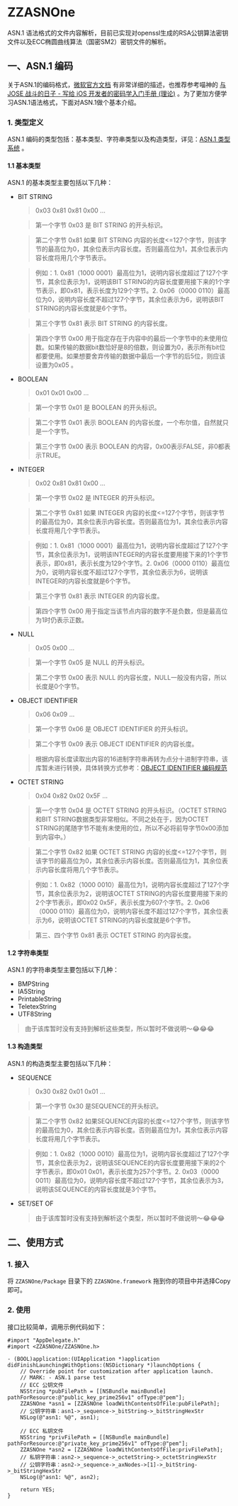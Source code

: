 # ZZASNOne
ASN.1 语法格式的文件内容解析，目前已实现对openssl生成的RSA公钥算法密钥文件以及ECC椭圆曲线算法（国密SM2）密钥文件的解析。

## 一、ASN.1 编码

关于ASN.1的编码格式，[微软官方文档](https://docs.microsoft.com/en-us/windows/win32/seccertenroll/about-der-encoding-of-asn-1-types) 有非常详细的描述，也推荐参考喵神的 [与 JOSE 战斗的日子 - 写给 iOS 开发者的密码学入门手册 (理论)](https://onevcat.com/2018/12/jose-2/) 。为了更加方便学习ASN.1语法格式，下面对ASN.1做个基本介绍。

### 1. 类型定义

ASN.1 编码的类型包括：基本类型、字符串类型以及构造类型，详见：[ASN.1 类型系统](https://docs.microsoft.com/en-us/windows/win32/seccertenroll/about-asn-1-type-system) 。

#### 1.1 基本类型

ASN.1 的基本类型主要包括以下几种：

* BIT STRING

    > 0x03 0x81 0x81 0x00 ...
    
    > 第一个字节 0x03 是 BIT STRING 的开头标识。
    
    > 第二个字节 0x81 如果 BIT STRING 内容的长度<=127个字节，则该字节的最高位为0，其余位表示内容长度。否则最高位为1，其余位表示内容长度将用几个字节表示。
    
    > 例如：1. 0x81（1000 0001）最高位为1，说明内容长度超过了127个字节，其余位表示为1，说明该BIT STRING的内容长度要用接下来的1个字节表示，即0x81，表示长度为129个字节。2. 0x06（0000 0110）最高位为0，说明内容长度不超过127个字节，其余位表示为6，说明该BIT STRING的内容长度就是6个字节。
    
    > 第三个字节 0x81 表示 BIT STRING 的内容长度。
    
    > 第四个字节 0x00 用于指定存在于内容中的最后一个字节中的未使用位数。如果传输的数据bit数恰好是8的倍数，则设置为0，表示所有bit位都要使用。如果想要舍弃传输的数据中最后一个字节的后5位，则应该设置为0x05 。

* BOOLEAN

    > 0x01 0x01 0x00 ...
    
    > 第一个字节 0x01 是 BOOLEAN 的开头标识。
    
    > 第二个字节 0x01 表示 BOOLEAN 的内容长度，一个布尔值，自然就只是一个字节。
    
    > 第三个字节 0x00 表示 BOOLEAN 的内容，0x00表示FALSE，非0都表示TRUE。

* INTEGER

    > 0x02 0x81 0x81 0x00 ...
    
    > 第一个字节 0x02 是 INTEGER 的开头标识。
    
    > 第二个字节 0x81 如果 INTEGER 内容的长度<=127个字节，则该字节的最高位为0，其余位表示内容长度。否则最高位为1，其余位表示内容长度将用几个字节表示。
    
    > 例如：1. 0x81（1000 0001）最高位为1，说明内容长度超过了127个字节，其余位表示为1，说明该INTEGER的内容长度要用接下来的1个字节表示，即0x81，表示长度为129个字节。2. 0x06（0000 0110）最高位为0，说明内容长度不超过127个字节，其余位表示为6，说明该INTEGER的内容长度就是6个字节。
    
    > 第三个字节 0x81 表示 INTEGER 的内容长度。
    
    > 第四个字节 0x00 用于指定当该节点内容的数字不是负数，但是最高位为1时仍表示正数。
     
* NULL

    > 0x05 0x00 ...
    
    > 第一个字节 0x05 是 NULL 的开头标识。
    
    > 第二个字节 0x00 表示 NULL 的内容长度，NULL一般没有内容，所以长度是0个字节。

* OBJECT IDENTIFIER

    > 0x06 0x09 ...
    
    > 第一个字节 0x06 是 OBJECT IDENTIFIER 的开头标识。
    
    > 第二个字节 0x09 表示 OBJECT IDENTIFIER 的内容长度。
    
    > 根据内容长度读取出内容的16进制字符串再转为点分十进制字符串，该库暂未进行转换，具体转换方式参考：[OBJECT IDENTIFIER 编码规范](https://docs.microsoft.com/en-us/windows/win32/seccertenroll/about-object-identifier)

* OCTET STRING

    > 0x04 0x82 0x02 0x5F ...
    
    > 第一个字节 0x04 是 OCTET STRING 的开头标识。（OCTET STRING和BIT STRING数据类型非常相似。不同之处在于，因为OCTET STRING的尾随字节不能有未使用的位，所以不必将前导字节0x00添加到内容中。）
    
    > 第二个字节 0x82 如果 OCTET STRING 内容的长度<=127个字节，则该字节的最高位为0，其余位表示内容长度。否则最高位为1，其余位表示内容长度将用几个字节表示。
    
    > 例如：1. 0x82（1000 0010）最高位为1，说明内容长度超过了127个字节，其余位表示为2，说明该OCTET STRING的内容长度要用接下来的2个字节表示，即0x02 0x5F，表示长度为607个字节。2. 0x06（0000 0110）最高位为0，说明内容长度不超过127个字节，其余位表示为6，说明该OCTET STRING的内容长度就是6个字节。
    
    > 第三、四个字节 0x81 表示 OCTET STRING 的内容长度。


#### 1.2 字符串类型

ASN.1 的字符串类型主要包括以下几种：

* BMPString
* IA5String
* PrintableString
* TeletexString
* UTF8String

> 由于该库暂时没有支持到解析这些类型，所以暂时不做说明～😂😂😂


#### 1.3 构造类型

ASN.1 的构造类型主要包括以下几种：

* SEQUENCE

    > 0x30 0x82 0x01 0x01 ...
    
    > 第一个字节 0x30 是SEQUENCE的开头标识。
    
    > 第二个字节 0x82 如果SEQUENCE内容的长度<=127个字节，则该字节的最高位为0，其余位表示内容长度。否则最高位为1，其余位表示内容长度将用几个字节表示。
    
    > 例如：1. 0x82（1000 0010）最高位为1，说明内容长度超过了127个字节，其余位表示为2，说明该SEQUENCE的内容长度要用接下来的2个字节表示，即0x01 0x01，表示长度为257个字节。2. 0x03（0000 0011）最高位为0，说明内容长度不超过127个字节，其余位表示为3，说明该SEQUENCE的内容长度就是3个字节。

* SET/SET OF

    > 由于该库暂时没有支持到解析这个类型，所以暂时不做说明～😂😂😂
    

## 二、使用方式

### 1. 接入

将 `ZZASNOne/Package` 目录下的 `ZZASNOne.framework` 拖到你的项目中并选择Copy即可。

### 2. 使用

接口比较简单，调用示例代码如下：

```objc
#import "AppDelegate.h"
#import <ZZASNOne/ZZASNOne.h>

- (BOOL)application:(UIApplication *)application didFinishLaunchingWithOptions:(NSDictionary *)launchOptions {
    // Override point for customization after application launch.
    // MARK: - ASN.1 parse test
    // ECC 公钥文件
    NSString *pubFilePath = [[NSBundle mainBundle] pathForResource:@"public_key_prime256v1" ofType:@"pem"];
    ZZASNOne *asn1 = [ZZASNOne loadWithContentsOfFile:pubFilePath];
    // 公钥字符串：asn1->_sequence->_bitString->_bitStringHexStr
    NSLog(@"asn1: %@", asn1);
    
    // ECC 私钥文件
    NSString *privFilePath = [[NSBundle mainBundle] pathForResource:@"private_key_prime256v1" ofType:@"pem"];
    ZZASNOne *asn2 = [ZZASNOne loadWithContentsOfFile:privFilePath];
    // 私钥字符串：asn2->_sequence->_octetString->_octetStringHexStr
    // 公钥字符串：asn2->_sequence->_axNodes->[1]->_bitString->_bitStringHexStr
    NSLog(@"asn1: %@", asn2);
    
    return YES;
}

```

